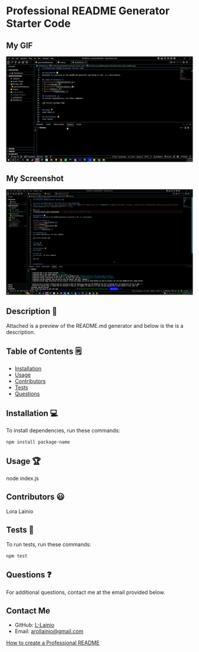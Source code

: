 # Professional README Generator Starter Code

## My GIF
![](./assets/images/Zight%20Recording%202024-5-23%20at%206.42.08%20PM.gif)

## My Screenshot
![](./assets/images/Zight%202024-5-23%20at%206.48.16%20PM.png)

## Description 📝
Attached is a preview of the README.md generator and below is the  is a description.

## Table of Contents 🗒
* [Installation](#installation-💻)
* [Usage](#usage-🏆)
* [Contributors](#contributors-😃)
* [Tests](#tests-🧪)
* [Questions](#questions-❓)

## Installation 💻
To install dependencies, run these commands:
```
npm install package-name
```

## Usage 🏆
node index.js

## Contributors 😃
Lora Lainio

## Tests 🧪
To run tests, run these commands:
```
npm test
```

## Questions ❓
For additional questions, contact me at the email provided below.

## Contact Me
- GitHub: [L-Lainio](https://github.com/L-Lainio/)
- Email: arollainio@gmail.com

[How to create a Professional README](https://coding-boot-camp.github.io/full-stack/github/professional-readme-guide)
